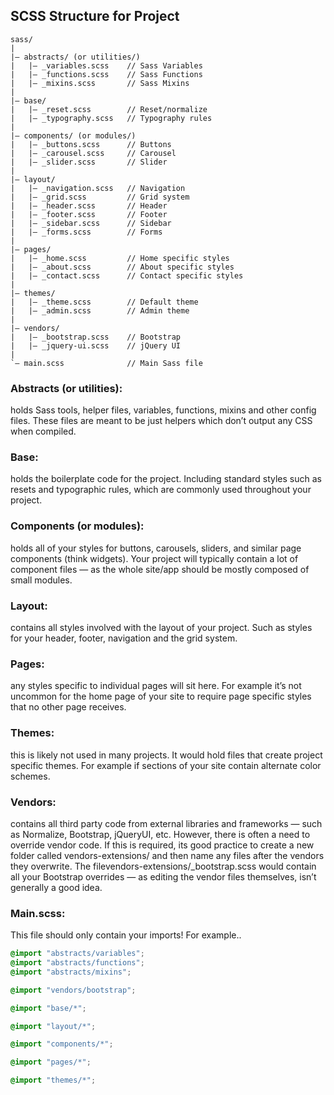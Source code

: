 ## SCSS Structure for Project

```code
sass/
|
|– abstracts/ (or utilities/)
|   |– _variables.scss    // Sass Variables
|   |– _functions.scss    // Sass Functions
|   |– _mixins.scss       // Sass Mixins
|
|– base/
|   |– _reset.scss        // Reset/normalize
|   |– _typography.scss   // Typography rules
|
|– components/ (or modules/)
|   |– _buttons.scss      // Buttons
|   |– _carousel.scss     // Carousel
|   |– _slider.scss       // Slider
|
|– layout/
|   |– _navigation.scss   // Navigation
|   |– _grid.scss         // Grid system
|   |– _header.scss       // Header
|   |– _footer.scss       // Footer
|   |– _sidebar.scss      // Sidebar
|   |– _forms.scss        // Forms
|
|– pages/
|   |– _home.scss         // Home specific styles
|   |– _about.scss        // About specific styles
|   |– _contact.scss      // Contact specific styles
|
|– themes/
|   |– _theme.scss        // Default theme
|   |– _admin.scss        // Admin theme
|
|– vendors/
|   |– _bootstrap.scss    // Bootstrap
|   |– _jquery-ui.scss    // jQuery UI
|
`– main.scss              // Main Sass file
```

### Abstracts (or utilities):

holds Sass tools, helper files, variables, functions, mixins and other config files. These files are meant to be just helpers which don’t output any CSS when compiled.

### Base:

holds the boilerplate code for the project. Including standard styles such as resets and typographic rules, which are commonly used throughout your project.

### Components (or modules):

holds all of your styles for buttons, carousels, sliders, and similar page components (think widgets). Your project will typically contain a lot of component files — as the whole site/app should be mostly composed of small modules.

### Layout:

contains all styles involved with the layout of your project. Such as styles for your header, footer, navigation and the grid system.

### Pages:

any styles specific to individual pages will sit here. For example it’s not uncommon for the home page of your site to require page specific styles that no other page receives.

### Themes:

this is likely not used in many projects. It would hold files that create project specific themes. For example if sections of your site contain alternate color schemes.

### Vendors:

contains all third party code from external libraries and frameworks — such as Normalize, Bootstrap, jQueryUI, etc. However, there is often a need to override vendor code. If this is required, its good practice to create a new folder called vendors-extensions/ and then name any files after the vendors they overwrite. The filevendors-extensions/\_bootstrap.scss would contain all your Bootstrap overrides — as editing the vendor files themselves, isn’t generally a good idea.

### Main.scss:

This file should only contain your imports! For example..

```css
@import "abstracts/variables";
@import "abstracts/functions";
@import "abstracts/mixins";

@import "vendors/bootstrap";

@import "base/*";

@import "layout/*";

@import "components/*";

@import "pages/*";

@import "themes/*";
```
